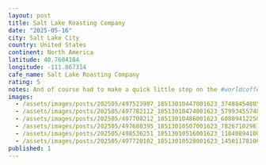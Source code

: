 ```yaml
---
layout: post
title: Salt Lake Roasting Company
date: "2025-05-16"
city: Salt Lake City
country: United States
continent: North America
latitude: 40.7604184
longitude: -111.867314
cafe_name: Salt Lake Roasting Company
rating: 5
notes: And of course had to make a quick little stop on the #worldcoffeetour in SLC cool little shop that roasts their own beans and makes a might fine cold brew
images:
  - /assets/images/posts/202505/497523987_18513010447001623_37488454885152378_n_17982415037807749.jpg
  - /assets/images/posts/202505/497782112_18513010474001623_5799345574863191058_n_18095308321567970.jpg
  - /assets/images/posts/202505/497708212_18513010486001623_6080941225885220742_n_18063898345877034.jpg
  - /assets/images/posts/202505/497680395_18513010507001623_7826710296116754832_n_17932444295915716.jpg
  - /assets/images/posts/202505/498536251_18513010516001623_1184089410056492969_n_17908471962039216.jpg
  - /assets/images/posts/202505/497720182_18513010528001623_1450117810692655201_n_17928394133942804.jpg
published: 1
---
```


